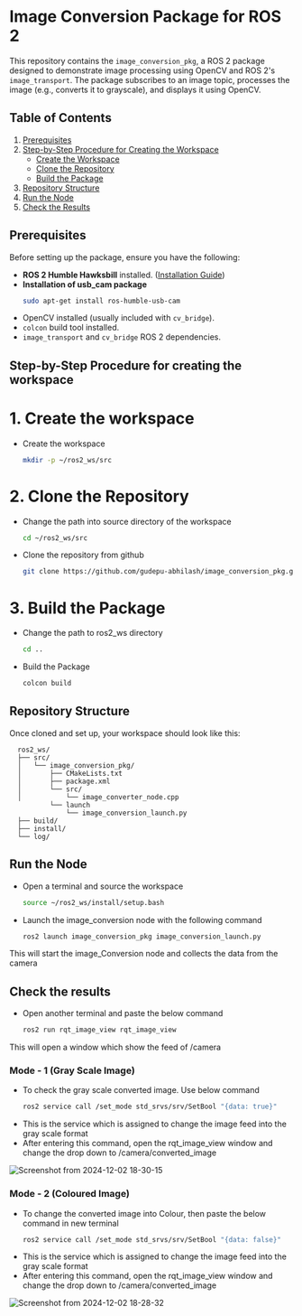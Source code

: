 # Image Conversion Package for ROS 2

This repository contains the `image_conversion_pkg`, a ROS 2 package designed to demonstrate image processing using OpenCV and ROS 2's `image_transport`. The package subscribes to an image topic, processes the image (e.g., converts it to grayscale), and displays it using OpenCV.

## Table of Contents

1. [Prerequisites](#prerequisites)  
2. [Step-by-Step Procedure for Creating the Workspace](#step-by-step-procedure-for-creating-the-workspace)  
   - [Create the Workspace](#create-the-workspace)  
   - [Clone the Repository](#clone-the-repository)   
   - [Build the Package](#build-the-package)  
3. [Repository Structure](#repository-structure)  
4. [Run the Node](#run-the-node)  
5. [Check the Results](#check-the-results)

## Prerequisites

Before setting up the package, ensure you have the following:

- **ROS 2 Humble Hawksbill** installed. ([Installation Guide](https://docs.ros.org/en/humble/Installation.html))
- **Installation of usb_cam package** 
    ```bash
    sudo apt-get install ros-humble-usb-cam
- OpenCV installed (usually included with `cv_bridge`).  
- `colcon` build tool installed.  
- `image_transport` and `cv_bridge` ROS 2 dependencies.

## Step-by-Step Procedure for creating the workspace
# 1. Create the workspace 
- Create the workspace 
    ```bash
    mkdir -p ~/ros2_ws/src
# 2. Clone the Repository
- Change the path into source directory of the workspace
    ```bash
    cd ~/ros2_ws/src
- Clone the repository from github
    ```bash
    git clone https://github.com/gudepu-abhilash/image_conversion_pkg.git
# 3. Build the Package 
- Change the path to ros2_ws directory
    ```bash
    cd ..
- Build the Package
    ```bash
    colcon build
## Repository Structure

Once cloned and set up, your workspace should look like this:

      ros2_ws/
      ├── src/
      │   └── image_conversion_pkg/
      │       ├── CMakeLists.txt
      │       ├── package.xml
      │       └── src/
      │           └── image_converter_node.cpp
              └── launch
                  └── image_conversion_launch.py
      ├── build/
      ├── install/
      └── log/

## Run the Node
- Open a terminal and source the workspace
    ```bash
    source ~/ros2_ws/install/setup.bash
- Launch the image_conversion node with the following command
    ```bash
    ros2 launch image_conversion_pkg image_conversion_launch.py
This will start the image_Conversion node and collects the data from the camera

## Check the results
- Open another terminal and paste the below command
    ```bash
    ros2 run rqt_image_view rqt_image_view
This will open a window which show the feed of /camera
### Mode - 1 (Gray Scale Image)
- To check the gray scale converted image. Use below command
    ```bash
    ros2 service call /set_mode std_srvs/srv/SetBool "{data: true}"
- This is the service which is assigned to change the image feed into the gray scale format
- After entering this command, open the rqt_image_view window and change the drop down to /camera/converted_image

![Screenshot from 2024-12-02 18-30-15](https://github.com/user-attachments/assets/3d35fcf9-69d9-44c7-8421-719e47b1483a)



### Mode - 2 (Coloured Image)
- To change the converted image into Colour, then paste the below command in new terminal
    ```bash
    ros2 service call /set_mode std_srvs/srv/SetBool "{data: false}"
- This is the service which is assigned to change the image feed into the gray scale format
- After entering this command, open the rqt_image_view window and change the drop down to /camera/converted_image


![Screenshot from 2024-12-02 18-28-32](https://github.com/user-attachments/assets/334b383c-f6d4-4deb-a14d-e204f82112f5)
